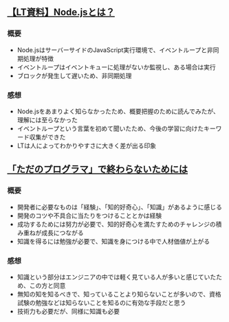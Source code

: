 ## [【LT資料】Node.jsとは？](https://qiita.com/naoya_matsuda/items/609ed2c643b0e1f19900)
### 概要
- Node.jsはサーバーサイドのJavaScript実行環境で、イベントループと非同期処理が特徴
- イベントループはイベントキューに処理がないか監視し、ある場合は実行
- ブロックが発生して遅いため、非同期処理

### 感想
- Node.jsをあまりよく知らなかったため、概要把握のために読んでみたが、理解には至らなかった
- イベントループという言葉を初めて聞いたため、今後の学習に向けたキーワード収集ができた
- LTは人によってわかりやすさに大きく差が出る印象

## [「ただのプログラマ」で終わらないためには](https://qiita.com/sorabin/items/3cae75d4428a96ccbbd3)
### 概要
- 開発者に必要なものは「経験」、「知的好奇心」、「知識」があるように感じる
- 開発のコツや不具合に当たりをつけることとかは経験
- 成功するためには努力が必要で、知的好奇心を満たすためのチャレンジの積み重ねが成長につながる
- 知識を得るには勉強が必要で、知識を身につける中で人材価値が上がる

### 感想
- 知識という部分はエンジニアの中では軽く見ている人が多いと感じていたため、この方と同意
- 無知の知を知るべきで、知っていることより知らないことが多いので、資格試験の勉強などは知らないことを知るのに有効な手段だと思う
- 技術力も必要だが、同様に知識も必要
